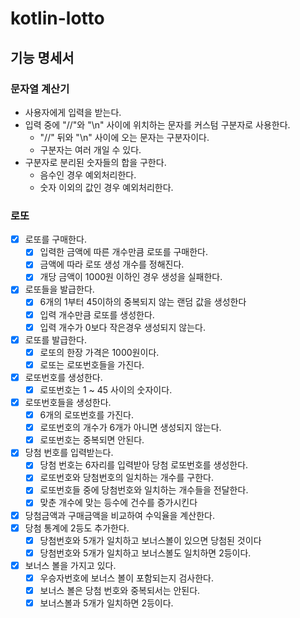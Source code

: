 
# kotlin-lotto

## 기능 명세서

### 문자열 계산기
- 사용자에게 입력을 받는다.
- 입력 중에 "//"와 "\n" 사이에 위치하는 문자를 커스텀 구분자로 사용한다.
    - "//" 뒤와 "\n" 사이에 오는 문자는 구분자이다.
    - 구분자는 여러 개일 수 있다.
- 구분자로 분리된 숫자들의 합을 구한다.
    - 음수인 경우 예외처리한다.
    - 숫자 이외의 값인 경우 예외처리한다.


### 로또
- [x] 로또를 구매한다.
    - [x] 입력한 금액에 따른 개수만큼 로또를 구매한다.
    - [x] 금액에 따라 로또 생성 개수를 정해진다.
    - [x] 개당 금액이 1000원 이하인 경우 생성을 실패한다.
- [x] 로또들을 발급한다.
    - [x] 6개의 1부터 45이하의 중복되지 않는 랜덤 값을 생성한다
    - [x] 입력 개수만큼 로또를 생성한다.
    - [x] 입력 개수가 0보다 작은경우 생성되지 않는다.
- [x] 로또를 발급한다.
    - [x] 로또의 한장 가격은 1000원이다.
    - [x] 로또는 로또번호들을 가진다.
- [x] 로또번호를 생성한다. 
    - [x] 로또번호는 1 ~ 45 사이의 숫자이다.
- [x] 로또번호들을 생성한다.
    - [x] 6개의 로또번호를 가진다.
    - [x] 로또번호의 개수가 6개가 아니면 생성되지 않는다. 
    - [x] 로또번호는 중복되면 안된다.
- [x] 당첨 번호를 입력받는다.
    - [x] 당첨 번호는 6자리를 입력받아 당첨 로또번호를 생성한다.
    - [x] 로또번호와 당첨번호의 일치하는 개수를 구한다.
    - [x] 로또번호들 중에 당첨번호와 일치하는 개수들을 전달한다.
    - [x] 맞춘 개수에 맞는 등수에 건수를 증가시킨다
- [x] 당첨금액과 구매금액을 비교하여 수익율을 계산한다.
- [x] 당첨 통계에 2등도 추가한다.
    - [x] 당첨번호와 5개가 일치하고 보너스볼이 있으면 당첨된 것이다
    - [x] 당첨번호와 5개가 일치하고 보너스볼도 일치하면 2등이다.
- [x] 보너스 볼을 가지고 있다.
    - [x] 우승자번호에 보너스 볼이 포함되는지 검사한다.
    - [x] 보너스 볼은 당첨 번호와 중복되서는 안된다.
    - [x] 보너스볼과 5개가 일치하면 2등이다.
